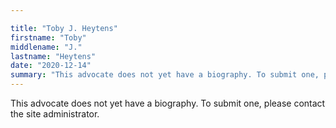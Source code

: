 ```yaml
---

title: "Toby J. Heytens"
firstname: "Toby"
middlename: "J."
lastname: "Heytens"
date: "2020-12-14"
summary: "This advocate does not yet have a biography. To submit one, please contact the site administrator."
---
```

This advocate does not yet have a biography. To submit one, please contact the site administrator.

